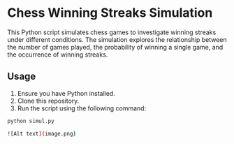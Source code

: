 # Chess Winning Streaks Simulation

This Python script simulates chess games to investigate winning streaks under different conditions. The simulation explores the relationship between the number of games played, the probability of winning a single game, and the occurrence of winning streaks.

## Usage

1. Ensure you have Python installed.
2. Clone this repository.
3. Run the script using the following command:

```bash
python simul.py

![Alt text](image.png)